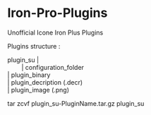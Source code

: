 # Iron-Pro-Plugins
Unofficial Icone Iron Plus Plugins


Plugins structure :

plugin_su |  
&emsp;&emsp;&nbsp;| configuration_folder  
	  | plugin_binary  
	  | plugin_decription (.decr)  
	  | plugin_image (.png)  
  
tar zcvf plugin_su-PluginName.tar.gz plugin_su
